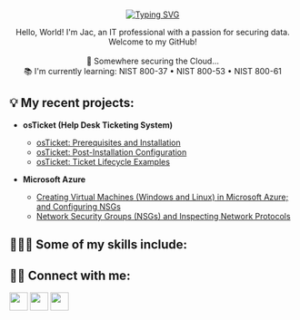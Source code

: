 <br>
<p align="center">
    <a href="https://git.io/typing-svg"><img src="https://readme-typing-svg.demolab.com?font=Fira+Code&pause=1000&color=D279C9&center=true&vCenter=true&width=500&height=30&lines=What+your+mind+can+think...;You+can+do." alt="Typing SVG" /></a>
</br>
</p>
<p align="center" "style="color: #FFDEAD">
Hello, World! I'm Jac, an IT professional with a passion for securing data. Welcome to my GitHub! 
</br>
</br>
 📍 Somewhere securing the Cloud...<br>📚 I'm currently learning: NIST 800-37 • NIST 800-53 • NIST 800-61 <br>
 </p>
<h2>💡 My recent projects:</h2>

- <b>osTicket (Help Desk Ticketing System)</b>
  - [osTicket: Prerequisites and Installation](https://github.com/jacpaysinger/osticket_prereq-install)
  - [osTicket: Post-Installation Configuration](https://github.com/jacpaysinger/post-install-config)
  - [osTicket: Ticket Lifecycle Examples](https://github.com/jacpaysinger/ticket-lifecycle)
    
- <b>Microsoft Azure</b>
  - [Creating Virtual Machines (Windows and Linux) in Microsoft Azure; and Configuring NSGs](https://github.com/jacpaysinger/azure-creatingVMs)
  - [Network Security Groups (NSGs) and Inspecting Network Protocols](https://github.com/jacpaysinger/azure-network-protocols)


  
<h2>👩🏽‍💻 Some of my skills include:</h2>


<h2>🤳🏽 Connect with me:</h2>

<p align="left"> <a href="https://discord.com/users/jacpaysinger" target="_blank" rel="noreferrer"><img src="https://raw.githubusercontent.com/danielcranney/readme-generator/main/public/icons/socials/discord.svg" width="32" height="32" /></a> <a href="https://www.github.com/jacpaysinger" target="_blank" rel="noreferrer"><img src="https://raw.githubusercontent.com/danielcranney/readme-generator/main/public/icons/socials/github.svg" width="32" height="32" /></a> <a href="https://www.linkedin.com/in/jacpaysinger" target="_blank" rel="noreferrer"><img src="https://raw.githubusercontent.com/danielcranney/readme-generator/main/public/icons/socials/linkedin.svg" width="32" height="32" /></a></p>

